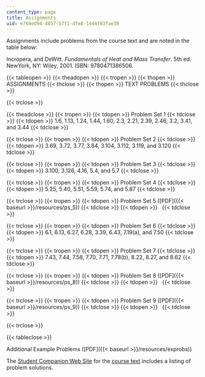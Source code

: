 ```yaml
---
content_type: page
title: Assignments
uid: e768ed94-4857-57f1-dfe8-1444f83fae39
---
```


Assignments include problems from the course text and are noted in the table below:

Incropera, and DeWitt. _Fundamentals of Heat and Mass Transfer_. 5th ed. NewYork, NY: Wiley, 2001. ISBN: 9780471386506.

{{< tableopen >}}
{{< theadopen >}}
{{< tropen >}}
{{< thopen >}}
ASSIGNMENTS
{{< thclose >}}
{{< thopen >}}
TEXT PROBLEMS
{{< thclose >}}

{{< trclose >}}

{{< theadclose >}}
{{< tropen >}}
{{< tdopen >}}
Problem Set 1
{{< tdclose >}}
{{< tdopen >}}
1.6, 1.13, 1.24, 1.44, 1.60, 2.3, 2.21, 2.39, 2.46, 3.2, 3.41, and 3.44
{{< tdclose >}}

{{< trclose >}}
{{< tropen >}}
{{< tdopen >}}
Problem Set 2
{{< tdclose >}}
{{< tdopen >}}
3.69, 3.72, 3.77, 3.84, 3.104, 3.112, 3.119, and 3.120
{{< tdclose >}}

{{< trclose >}}
{{< tropen >}}
{{< tdopen >}}
Problem Set 3
{{< tdclose >}}
{{< tdopen >}}
3.100, 3.126, 4.16, 5.4, and 5.7
{{< tdclose >}}

{{< trclose >}}
{{< tropen >}}
{{< tdopen >}}
Problem Set 4
{{< tdclose >}}
{{< tdopen >}}
5.25, 5.40, 5.51, 5.59, 5.74, and 5.87
{{< tdclose >}}

{{< trclose >}}
{{< tropen >}}
{{< tdopen >}}
Problem Set 5 ([PDF]({{< baseurl >}}/resources/ps_5))
{{< tdclose >}}
{{< tdopen >}}
 
{{< tdclose >}}

{{< trclose >}}
{{< tropen >}}
{{< tdopen >}}
Problem Set 6
{{< tdclose >}}
{{< tdopen >}}
6.1, 6.13, 6.27, 6.28, 3.39, 6.43, 7.19(a), and 7.50
{{< tdclose >}}

{{< trclose >}}
{{< tropen >}}
{{< tdopen >}}
Problem Set 7
{{< tdclose >}}
{{< tdopen >}}
7.43, 7.44, 7.58, 7.70, 7.71, 7.78(b), 8.22, 8.27, and 8.62
{{< tdclose >}}

{{< trclose >}}
{{< tropen >}}
{{< tdopen >}}
Problem Set 8 ([PDF]({{< baseurl >}}/resources/ps_8))
{{< tdclose >}}
{{< tdopen >}}
 
{{< tdclose >}}

{{< trclose >}}
{{< tropen >}}
{{< tdopen >}}
Problem Set 9 ([PDF]({{< baseurl >}}/resources/ps_9))
{{< tdclose >}}
{{< tdopen >}}
 
{{< tdclose >}}

{{< trclose >}}

{{< tableclose >}}

Additional Example Problems ([PDF]({{< baseurl >}}/resources/exprobs))

The [Student Companion Web Site](http://jws-edcv.wiley.com/college/bcs/redesign/student/0,12264,_0471386502_BKS_1737_____,00.html) for the [course text](http://he-cda.wiley.com/WileyCDA/HigherEdTitle/productCd-0471457280,courseCd-E40800.html) includes a listing of problem solutions.